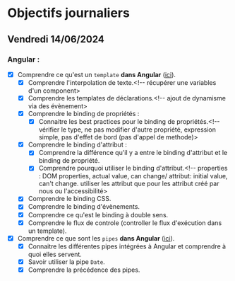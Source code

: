 # Objectifs journaliers

## Vendredi 14/06/2024

### Angular :

- [X] Comprendre ce qu'est un `template` **dans Angular** ([ici](https://angular.dev/guide/templates)).
  - [X] Comprendre l'interpolation de texte.<!-- récupérer une variables d'un component>
  - [X] Comprendre les templates de déclarations.<!-- ajout de dynamisme via des évènement>
  - [X] Comprendre le binding de propriétés :
    - [X] Connaitre les best practices pour le binding de propriétés.<!-- vérifier le type, ne pas modifier d'autre propriété, expression simple, pas d'effet de bord (pas d'appel de methode)>
  - [X] Comprendre le binding d'attribut :
    - [X] Comprendre la différence qu'il y a entre le binding d'attribut et le binding de propriété.
    - [X] Comprendre pourquoi utiliser le binding d'attribut.<!-- properties : DOM properties, actual value, can change/  attribut: initial value, can't change. utiliser les attribut que pour les attribut créé par nous ou l'accessibilité>
  - [X] Comprendre le binding CSS.
  - [X] Comprendre le binding d'évènements.
  - [X] Comprendre ce qu'est le binding à double sens.
  - [X] Comprendre le flux de controle (controller le flux d'exécution dans un template).
- [X] Comprendre ce que sont les `pipes` **dans Angular** ([ici](https://angular.dev/guide/pipes)).
  - [X] Connaitre les différentes pipes intégrées à Angular et comprendre à quoi elles servent.
  - [X] Savoir utiliser la pipe `Date`.
  - [X] Comprendre la précédence des pipes.